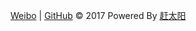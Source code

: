 [Weibo](http://www.weibo.com/3941290735/) | [GitHub](https://github.com/gantaiyang)  ©  2017 Powered By [赶太阳](http://weixinyu.github.io/wei/?about.md)